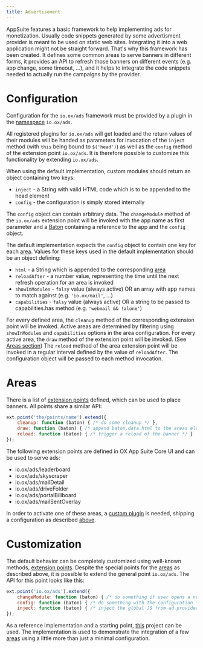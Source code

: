 ```yaml
---
title: Advertisement
---
```


AppSuite features a basic framework to help implementing ads for monetization.
Usually code snippets generated by some advertisment provider is meant to be used on static web sites.
Integrating it into a web application might not be straight forward.
That's why this framework has been created.
It defines some common areas to serve banners in different forms, it provides an API to refresh those banners on different events (e.g. app change, some timeout, …), and
it helps to integrate the code snippets needed to actually run the campaigns by the provider.

# Configuration

Configuration for the `io.ox/ads` framework must be provided by a plugin in the [namespace](components/plugins/01_create-plugins#namespace) `io.ox/ads`.

All registered plugins for `io.ox/ads` will get loaded and the return values of their modules will be handed as parameters for invocation
of the `inject` method (with `this` being bound to `$('head')`) as well as the `config` method of the extension point `io.ox/ads`.
It is therefore possible to customize this functionality by extending `io.ox/ads`.

When using the default implementation, custom modules should return an object containing two keys:

- `inject` - a String with valid HTML code which is to be appended to the head element
- `config` - the configuration is simply stored internally

The `config` object can contain arbitrary data.
The `changeModule` method of the `io.ox/ads` extension point will be invoked with the app name as first parameter and a [Baton](../extension-points/04-baton.html) containing
a reference to the app and the `config` object.

The default implementation expects the `config` object to contain one key for each [area](advertisment#areas).
Values for these keys used in the default implementation should be an object defining:

- `html` - a String which is appended to the corresponding [area](advertisment#areas)
- `reloadAfter` - a number value, representing the time until the next refresh operation for an area is invoked
- `showInModules` - `falsy` value (always active) OR an array with app names to match against (e.g. `'io.ox/mail'`, …)
- `capabilities` - `falsy` value (always active) OR a string to be passed to capabilities.has method (e.g. `'webmail && !alone'`)

For every defined area, the `cleanup` method of the corresponding extension point will be invoked.
Active areas are determined by filtering using `showInModules` and `capabilities` options in the area configuration.
For every active area, the `draw` method of the extension point will be invoked. (See [Areas section](advertisment#areas))
The `reload` method of the area extension point will be invoked in a regular interval defined by the value of `reloadAfter`.
The configuration object will be passed to each method invocation.

# Areas

There is a list of [extension points](extension-points/01_general) defined, which can be used to place banners.
All points share a similar API:

```javascript
ext.point('the/points/name').extend({
    cleanup: function (baton) { /* do some cleanup */ },
    draw: function (baton) { /* append baton.data.html to the areas element, do other stuff */ },
    reload: function (baton) { /* trigger a reload of the banner */ }
});
```

The following extension points are defined in OX App Suite Core UI and can be used to serve ads:

- io.ox/ads/leaderboard
- io.ox/ads/skyscraper
- io.ox/ads/mailDetail
- io.ox/ads/driveFolder
- io.ox/ads/portalBillboard
- io.ox/ads/mailSentOverlay

In order to activate one of these areas, a [custom plugin](components/plugins/01_create-plugins) is needed, shipping a configuration as described [above](#Configuration).

# Customization

The default behavior can be completely customized using well-known methods, [extension points](extension-points).
Despite the special points for the [areas](#Areas) as described above, it is possible to extend the general point `io.ox/ads`.
The API for this point looks like this:

```javascript
ext.point('io.ox/ads').extend({
    changeModule: function (baton) { /* do something if user opens a new app/module */ },
    config: function (baton) { /* do something with the configuration */ },
    inject: function (baton) { /* inject the global JS from ad provider, this variable is bound to $('head') */ }
});
```

As a reference implementation and a starting point, [this](https://github.com/Open-Xchange-Frontend/adexample) project can be used.
The implementation is used to demonstrate the integration of a few [areas](#Areas) using a little more than just a minimal configuration.
